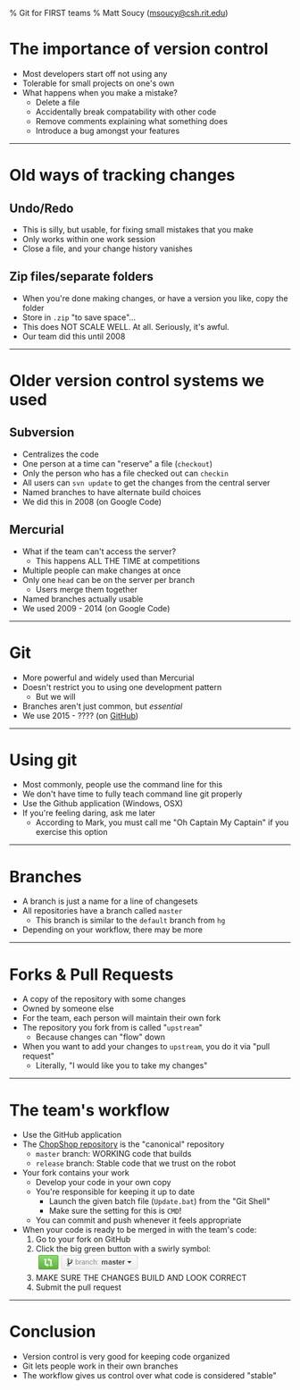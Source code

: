 % Git for FIRST teams
% Matt Soucy (<msoucy@csh.rit.edu>)

# The importance of version control

- Most developers start off not using any
- Tolerable for small projects on one's own
- What happens when you make a mistake?
	- Delete a file
	- Accidentally break compatability with other code
	- Remove comments explaining what something does
	- Introduce a bug amongst your features

---

# Old ways of tracking changes

## Undo/Redo

- This is silly, but usable, for fixing small mistakes that you make
- Only works within one work session
- Close a file, and your change history vanishes

## Zip files/separate folders

- When you're done making changes, or have a version you like, copy the folder
- Store in `.zip` "to save space"...
- This does NOT SCALE WELL. At all. Seriously, it's awful.
- Our team did this until 2008

---

# Older version control systems we used

## Subversion

- Centralizes the code
- One person at a time can "reserve" a file (`checkout`)
- Only the person who has a file checked out can `checkin`
- All users can `svn update` to get the changes from the central server
- Named branches to have alternate build choices
- We did this in 2008 (on Google Code)

## Mercurial

- What if the team can't access the server?
	- This happens ALL THE TIME at competitions
- Multiple people can make changes at once
- Only one `head` can be on the server per branch
	- Users merge them together
- Named branches actually usable
- We used 2009 - 2014 (on Google Code)

---

# Git

- More powerful and widely used than Mercurial
- Doesn't restrict you to using one development pattern
	- But we will
- Branches aren't just common, but *essential*
- We use 2015 - ???? (on [GitHub][])

---

# Using git

- Most commonly, people use the command line for this
- We don't have time to fully teach command line git properly
- Use the Github application (Windows, OSX)
- If you're feeling daring, ask me later
	- According to Mark, you must call me "Oh Captain My Captain" if you exercise this option

---

# Branches

- A branch is just a name for a line of changesets
- All repositories have a branch called `master`
	- This branch is similar to the `default` branch from `hg`
- Depending on your workflow, there may be more

---

# Forks & Pull Requests

- A copy of the repository with some changes
- Owned by someone else
- For the team, each person will maintain their own fork
- The repository you fork from is called "`upstream`"
	- Because changes can "flow" down
- When you want to add your changes to `upstream`, you do it via "pull request"
	- Literally, "I would like you to take my changes"

---

# The team's workflow

- Use the GitHub application
- The [ChopShop repository][] is the "canonical" repository
	- `master` branch: WORKING code that builds
	- `release` branch: Stable code that we trust on the robot
- Your fork contains your work
	- Develop your code in your own copy
	- You're responsible for keeping it up to date
		- Launch the given batch file (`Update.bat`) from the "Git Shell"
		- Make sure the setting for this is `CMD`!
	- You can commit and push whenever it feels appropriate
- When your code is ready to be merged in with the team's code:
	1. Go to your fork on GitHub
	2. Click the big green button with a swirly symbol: ![Pull Request][]
	3. MAKE SURE THE CHANGES BUILD AND LOOK CORRECT
	4. Submit the pull request

---

# Conclusion

- Version control is very good for keeping code organized
- Git lets people work in their own branches
- The workflow gives us control over what code is considered "stable"
<!--- Version control is as easy as *fork*, *spoon*, and *knife*-->

[GitHub]: http://github.com/
[ChopShop repository]: http://github.com/ChopShop-166/frc-2015
[Pull Request]: pull-request.png
